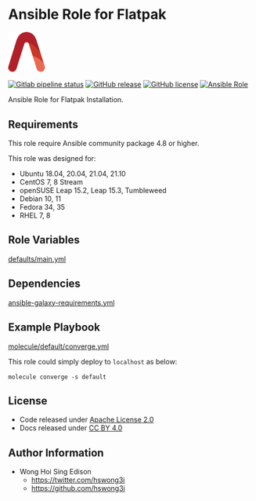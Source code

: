 # Ansible Role for Flatpak

<img src="/alvistack.svg" width="75" alt="AlviStack">

[![Gitlab pipeline status](https://img.shields.io/gitlab/pipeline/alvistack/ansible-role-flatpak/master)](https://gitlab.com/alvistack/ansible-role-flatpak/-/pipelines)
[![GitHub release](https://img.shields.io/github/release/alvistack/ansible-role-flatpak.svg)](https://github.com/alvistack/ansible-role-flatpak/releases)
[![GitHub license](https://img.shields.io/github/license/alvistack/ansible-role-flatpak.svg)](https://github.com/alvistack/ansible-role-flatpak/blob/master/LICENSE)
[![Ansible Role](https://img.shields.io/badge/galaxy-alvistack.flatpak-blue.svg)](https://galaxy.ansible.com/alvistack/flatpak)

Ansible Role for Flatpak Installation.

## Requirements

This role require Ansible community package 4.8 or higher.

This role was designed for:

  - Ubuntu 18.04, 20.04, 21.04, 21.10
  - CentOS 7, 8 Stream
  - openSUSE Leap 15.2, Leap 15.3, Tumbleweed
  - Debian 10, 11
  - Fedora 34, 35
  - RHEL 7, 8

## Role Variables

[defaults/main.yml](defaults/main.yml)

## Dependencies

[ansible-galaxy-requirements.yml](ansible-galaxy-requirements.yml)

## Example Playbook

[molecule/default/converge.yml](molecule/default/converge.yml)

This role could simply deploy to `localhost` as below:

    molecule converge -s default

## License

  - Code released under [Apache License 2.0](LICENSE)
  - Docs released under [CC BY 4.0](http://creativecommons.org/licenses/by/4.0/)

## Author Information

  - Wong Hoi Sing Edison
      - <https://twitter.com/hswong3i>
      - <https://github.com/hswong3i>
